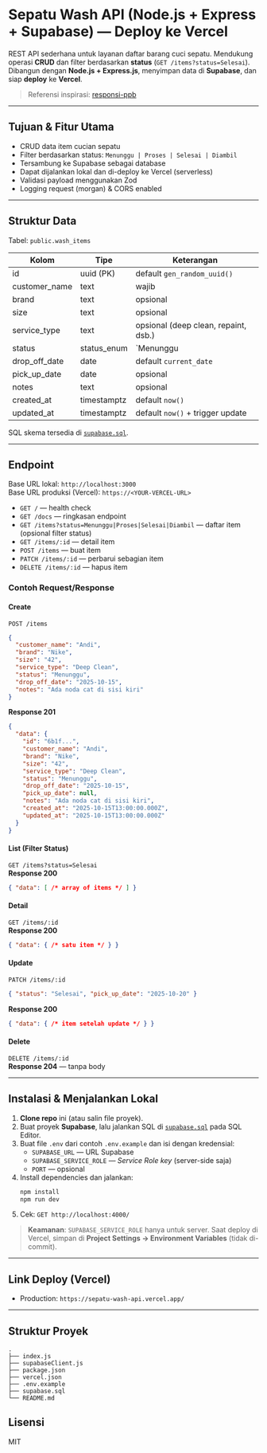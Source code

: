 
# Sepatu Wash API (Node.js + Express + Supabase) — Deploy ke Vercel

REST API sederhana untuk layanan daftar barang cuci sepatu. Mendukung operasi **CRUD** dan filter berdasarkan **status** (`GET /items?status=Selesai`). Dibangun dengan **Node.js + Express.js**, menyimpan data di **Supabase**, dan siap **deploy** ke **Vercel**.

> Referensi inspirasi: [responsi-ppb](https://github.com/princeofverry/responsi-ppb)

---

## Tujuan & Fitur Utama

- CRUD data item cucian sepatu
- Filter berdasarkan status: `Menunggu | Proses | Selesai | Diambil`
- Tersambung ke Supabase sebagai database
- Dapat dijalankan lokal dan di-deploy ke Vercel (serverless)
- Validasi payload menggunakan Zod
- Logging request (morgan) & CORS enabled

---

## Struktur Data

Tabel: `public.wash_items`

| Kolom          | Tipe         | Keterangan                                  |
|----------------|--------------|---------------------------------------------|
| id             | uuid (PK)    | default `gen_random_uuid()`                 |
| customer_name  | text         | wajib                                       |
| brand          | text         | opsional                                    |
| size           | text         | opsional                                    |
| service_type   | text         | opsional (deep clean, repaint, dsb.)        |
| status         | status_enum  | `Menunggu | Proses | Selesai | Diambil`     |
| drop_off_date  | date         | default `current_date`                      |
| pick_up_date   | date         | opsional                                    |
| notes          | text         | opsional                                    |
| created_at     | timestamptz  | default `now()`                             |
| updated_at     | timestamptz  | default `now()` + trigger update            |

SQL skema tersedia di [`supabase.sql`](./supabase.sql).

---

## Endpoint

Base URL lokal: `http://localhost:3000`  
Base URL produksi (Vercel): `https://<YOUR-VERCEL-URL>`

- `GET /` — health check
- `GET /docs` — ringkasan endpoint
- `GET /items?status=Menunggu|Proses|Selesai|Diambil` — daftar item (opsional filter status)
- `GET /items/:id` — detail item
- `POST /items` — buat item
- `PATCH /items/:id` — perbarui sebagian item
- `DELETE /items/:id` — hapus item

### Contoh Request/Response

#### Create
`POST /items`
```json
{
  "customer_name": "Andi",
  "brand": "Nike",
  "size": "42",
  "service_type": "Deep Clean",
  "status": "Menunggu",
  "drop_off_date": "2025-10-15",
  "notes": "Ada noda cat di sisi kiri"
}
```
**Response 201**
```json
{
  "data": {
    "id": "6b1f...",
    "customer_name": "Andi",
    "brand": "Nike",
    "size": "42",
    "service_type": "Deep Clean",
    "status": "Menunggu",
    "drop_off_date": "2025-10-15",
    "pick_up_date": null,
    "notes": "Ada noda cat di sisi kiri",
    "created_at": "2025-10-15T13:00:00.000Z",
    "updated_at": "2025-10-15T13:00:00.000Z"
  }
}
```

#### List (Filter Status)
`GET /items?status=Selesai`  
**Response 200**
```json
{ "data": [ /* array of items */ ] }
```

#### Detail
`GET /items/:id`  
**Response 200**
```json
{ "data": { /* satu item */ } }
```

#### Update
`PATCH /items/:id`
```json
{ "status": "Selesai", "pick_up_date": "2025-10-20" }
```
**Response 200**
```json
{ "data": { /* item setelah update */ } }
```

#### Delete
`DELETE /items/:id`  
**Response 204** — tanpa body

---

## Instalasi & Menjalankan Lokal

1. **Clone repo** ini (atau salin file proyek).  
2. Buat proyek **Supabase**, lalu jalankan SQL di [`supabase.sql`](./supabase.sql) pada SQL Editor.
3. Buat file `.env` dari contoh `.env.example` dan isi dengan kredensial:
   - `SUPABASE_URL` — URL Supabase
   - `SUPABASE_SERVICE_ROLE` — *Service Role key* (server-side saja)
   - `PORT` — opsional
4. Install dependencies dan jalankan:
   ```bash
   npm install
   npm run dev
   ```
5. Cek: `GET http://localhost:4000/`

> **Keamanan**: `SUPABASE_SERVICE_ROLE` hanya untuk server. Saat deploy di Vercel, simpan di **Project Settings → Environment Variables** (tidak di-commit).

---
## Link Deploy (Vercel)

- Production: `https://sepatu-wash-api.vercel.app/`

---

## Struktur Proyek

```
.
├── index.js
├── supabaseClient.js
├── package.json
├── vercel.json
├── .env.example
├── supabase.sql
└── README.md
```
## Lisensi

MIT
